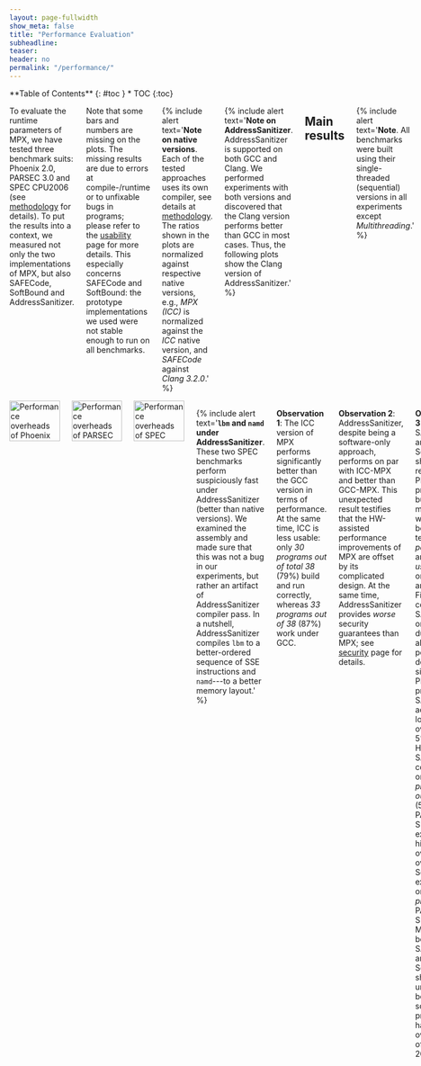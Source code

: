 ```yaml
---
layout: page-fullwidth
show_meta: false
title: "Performance Evaluation"
subheadline:
teaser:
header: no
permalink: "/performance/"
---
```


<div class="row">
<div class="medium-4 medium-push-8 columns" markdown="1">
<div class="panel radius" markdown="1">
**Table of Contents**
{: #toc }
*  TOC
{:toc}
</div>
</div><!-- /.medium-4.columns -->

<div class="medium-8 medium-pull-4 columns" markdown="1">

To evaluate the runtime parameters of MPX, we have tested three benchmark suits: Phoenix 2.0, PARSEC 3.0 and SPEC CPU2006 (see [methodology](/methodology#benchmarks) for details).
To put the results into a context, we measured not only the two implementations of MPX, but also SAFECode, SoftBound and AddressSanitizer.

Note that some bars and numbers are missing on the plots.
The missing results are due to errors at compile-/runtime or to unfixable bugs in programs; please refer to the [usability](/usability#usabilitytable) page for more details.
This especially concerns SAFECode and SoftBound: the prototype implementations we used were not stable enough to run on all benchmarks.

{% include alert text='**Note on native versions**. Each of the tested approaches uses its own compiler, see details at [methodology](/methodology#compilers). The ratios shown in the plots are normalized against respective native versions, e.g., *MPX (ICC)* is normalized against the *ICC* native version, and *SAFECode* against *Clang 3.2.0*.' %}

{% include alert text='**Note on AddressSanitizer**. AddressSanitizer is supported on both GCC and Clang. We performed experiments with both versions and discovered that the Clang version performs better than GCC in most cases. Thus, the following plots show the Clang version of AddressSanitizer.' %}

## Main results

{% include alert text='**Note**. All benchmarks were built using their single-threaded (sequential) versions in all experiments except *Multithreading*.' %}

### Performance

We start with the single most important parameter: runtime overhead of each approach.

</div><!-- /.medium-8.columns -->
<div class="medium-12 medium-pull-12 columns" markdown="1">

<img class="t20" width="100%" src="{{ site.urlimg }}phoenix_perf.jpg" alt="Performance overheads of Phoenix">
<img class="t20" width="100%" src="{{ site.urlimg }}parsec_perf.jpg" alt="Performance overheads of PARSEC">
<img class="t20" width="100%" src="{{ site.urlimg }}spec_perf.jpg" alt="Performance overheads of SPEC">

{% include alert text='**`lbm` and `namd` under AddressSanitizer**. These two SPEC benchmarks perform suspiciously fast under AddressSanitizer (better than native versions). We examined the assembly and made sure that this was not a bug in our experiments, but rather an artifact of AddressSanitizer compiler pass. In a nutshell, AddressSanitizer compiles `lbm` to a better-ordered sequence of SSE instructions and `namd`---to a better memory layout.' %}

**Observation 1**: The ICC version of MPX performs significantly better than the GCC version in terms of performance.
At the same time, ICC is less usable: only *30 programs out of total 38* (79%) build and run correctly, whereas *33 programs out of 38* (87%) work under GCC.

**Observation 2**: AddressSanitizer, despite being a software-only approach, performs on par with ICC-MPX and better than GCC-MPX.
This unexpected result testifies that the HW-assisted performance improvements of MPX are offset by its complicated design.
At the same time, AddressSanitizer provides *worse* security guarantees than MPX; see [security](/security) page for details.

**Observation 3**: SAFECode and SoftBound show good results on Phoenix programs, but perform much worse---both in terms of *performance* and *usability*---on PARSEC and SPEC.
First, consider SAFECode on Phoenix: due to the almost-pointerless design and simplicity of Phoenix programs, SAFECode achieves a low overhead of 5%.
However, SAFECode could run only *18 programs out of 31* (58%) on PARSEC and SPEC and exhibited the highest overall overheads.
SoftBound executed only *7 programs* on PARSEC and SPEC (23%).
Moreover, both SAFECode and SoftBound showed unstable behavior: some programs had overheads of more than 20X.

### Instruction overhead

In most cases, performance overheads are dominated by a single factor: **the increase in number of instructions** executed in a protected application.
It can be seen if we compare the performance overheads in the previous figure and the instruction overheads below; there is a strong correlation between the figures.

<img class="t20" width="100%" src="{{ site.urlimg }}phoenix_instr.jpg" alt="Instruction overheads of Phoenix">
<img class="t20" width="100%" src="{{ site.urlimg }}parsec_instr.jpg" alt="Instruction overheads of PARSEC">
<img class="t20" width="100%" src="{{ site.urlimg }}spec_instr.jpg" alt="Instruction overheads of SPEC">

**Observation 1**: Instruction overhead does not directly correspond to the performance overhead.
This is especially obvious on the example of AddressSanitizer: in some cases, the 2-3X increase in instructions leads to only 10-20% performance drop (consider `pca`, `word_count`, `streamcluster`, `lbm`, `namd`).
Other factors that contribute to the performance overhead are IPC and cache behavior which we discuss next.

**Observation 2**: As expected, the optimized MPX (i.e., ICC version) has low instruction overhead due to its HW assistance (~70% lower than AddressSanitizer).
Thus, one could expect sufficiently low performance overheads of MPX once the throughput and latencies of MPX instructions improve.

### IPC

Many programs do not utilize the CPU execution-unit resources fully.
For example, the theoretical IPC (instructions/cycle) of our machine is ~5, but many programs achieve only 1-2 IPC in native executions.
Thus, memory-safety techniques benefit from underutilized CPU and partially mask their performance overhead.

<img class="t20" width="100%" src="{{ site.urlimg }}phoenix_ipc.jpg" alt="IPC of Phoenix">
<img class="t20" width="100%" src="{{ site.urlimg }}parsec_ipc.jpg" alt="IPC of PARSEC">
<img class="t20" width="100%" src="{{ site.urlimg }}spec_ipc.jpg" alt="IPC of SPEC">

**Observation 1**: MPX does not increase IPC.
[Our microbenchmarks](/microbenchmarks/#mpxchecks) indicate that this is caused by contention of MPX bounds-checking instructions on one execution port (P1).
If this functionality would be available on more ports, MPX would be able to use instruction parallelism to a higher extent and the overheads would be lower.

**Observation 2**: Software-only approaches---especially AddressSanitizer and SoftBound---significantly increase IPC, partially hiding performance overheads.

**Observation 3**: Some programs have very low IPC (e.g, `word_count`, `canneal`, `mcf`, and `omnet`). This indicates that these programs are not compute-intensive but rather memory-intensive. The next figure proves it.

### Cache utilization

Some programs are memory-intensive and stress the CPU cache system.
If a native program has many L1 or LLC (last-level-cache) cache misses, then the memory subsystem becomes the bottleneck.
In these cases, memory-safety techniques can partially hide their performance overhead.

{% include alert text='**Note**. The sum of bars (the complete stack) for each program and each version represents the total number of memory accesses performed by the program. For example, native GCC execution of `histogram` performs 80% accesses in total, and its AddressSanitizer version---35% (normalized to the total number of executed instructions).' %}

<img class="t20" width="100%" src="{{ site.urlimg }}phoenix_cache.jpg" alt="Cache behavior of Phoenix">
<img class="t20" width="100%" src="{{ site.urlimg }}parsec_cache.jpg" alt="Cache behavior of PARSEC">
<img class="t20" width="100%" src="{{ site.urlimg }}spec_cache.jpg" alt="Cache behavior of SPEC">

**Observation 1**: Most programs have good cache locality such that most memory accesses ended up in the L1 cache.
Notable exceptions are `word_count`, `canneal`, and `mcf` which have many cache misses.
Not surprisingly, these are the programs that also have very low IPC numbers.

**Observation 2**: The case of `word_count` under ICC-MPX is special.
It has a huge instruction overhead of 4X, IPC close to native, and (as we will see next) many expensive `bndldx` and `bndstx` operations.
And still its performance overhead is only 3X.
Why?
It appears the native version of `word_count` has a significant number of cache misses.
They have high performance cost and therefore can partially mask the overhead of ICC-MPX.

### MPX instructions

Instruction overhead is not the sole parameter that influences performance.
In the case of MPX, the second most important factor is the type of instructions that are used in instrumentation.
In particular, storing (`bndstx`) and loading (`bndldx`) bounds require two-level address translation---a very expensive operation that can break cache locality.
To prove it, we measured the shares of MPX instructions in the total number of instructions of each program.

{% include alert text='**Note**. Instruction overhead may also come from the management of Bounds Tables. Our [microbenchmarks](/microbenchmarks#os) show that it can cause a slowdown of more than 100% in the worst case. However, this factor does not seem to have a noticeable impact in real-world applications. Even those applications that create hundreds of BTs (`fluidanimate`, `canneal`, `dedup`) exhibit a minor slowdown in comparison to other factors.' %}

{% include alert text='**Note on methodology**. An observant reader may notice that the plots contain numbers even for those programs marked as broken in other figures. This is because we disabled MPX error handling while gathering these statistics. The only exceptions are `vips` and `x264` under ICC: our Intel Pin tool experienced an internal error on these programs.' %}

<img class="t20" width="100%" src="{{ site.urlimg }}phoenix_mpxcount.jpg" alt="MPX instructions of Phoenix">
<img class="t20" width="100%" src="{{ site.urlimg }}parsec_mpxcount.jpg" alt="MPX instructions of PARSEC">
<img class="t20" width="100%" src="{{ site.urlimg }}spec_mpxcount.jpg" alt="MPX instructions of SPEC">

**Observation 1**: As expected, a lion share of all MPX instructions are bounds-checking `bndcl` and `bndcu`.
Additionally, many programs need `bndmov` to move bounds from one register to another (`bndmovreg`) or spill bounds on stack (`bndmovmem`).
Finally, pointer-intensive programs require the use of expensive `bndstx` and `bndldx` to store/load bounds in Bounds Tables.

**Observation 2**: The only-writes protection significantly reduces the number of inserted MPX instructions.
In some cases, this number is almost-zero: `linear_regression`, `swaptions`, and `sphinx3` are three examples.
For these programs, only-writes protection results in almost-zero performance drop.

**Observation 3**: There is a strong correlation between the share of `bndstx` and `bndldx` instructions and performance overheads.
For example, `matrix_multiply` under ICC-MPX almost exclusively contains bounds checks: accordingly, there is a direct mapping between instruction and performance overheads.
However, the GCC-MPX version is less optimized and inserts many `bndldx`s, which leads to a significantly higher performance overhead.
A similar explanation holds for `streamcluster` and `xalanc`.

**Observation 4**: The ICC-MPX version of `word_count` has a ridiculous share of `bndldx`/`bndstx` instructions.
This is due to a performance bug in *libchkp* library of ICC that uses a naive algorithm for the `memcpy` wrapper.
(More details can be found in our paper.)

### Memory consumption

In some scenarios, memory overheads (more specifically, resident set size overheads) can be a limiting factor, e.g., for servers in data centers which co-locate programs and perform frequent migrations.
Thus, memory overhead measurements are presented next.

<img class="t20" width="100%" src="{{ site.urlimg }}phoenix_mem.jpg" alt="Memory consumption overheads of Phoenix">
<img class="t20" width="100%" src="{{ site.urlimg }}parsec_mem.jpg"  alt="Memory consumption overheads of PARSEC">
<img class="t20" width="100%" src="{{ site.urlimg }}spec_mem.jpg"    alt="Memory consumption overheads of SPEC">

**Observation 1**: On average, MPX has a 2.1X memory overhead under ICC version and 1.9X under GCC.
It is a significant improvement over AddressSanitizer (2.8X).
There are three main reasons for that.
First, AddressSanitizer changes memory layout of allocated objects by adding "redzones" around each object.
Second, it maintains a "shadow zone" that is directly mapped to main memory and grows linearly with the program's working set size.
Third, AddressSanitizer has a "quarantine" feature that restricts the reuse of freed memory.
On the contrary, MPX allocates space only for pointer-bounds metadata and has an intermediary Bounds Directory that trades lower memory consumption for longer assess time.

**Observation 2**: SAFECode benefits from its pool-allocation technique.
It exhibits very low memory overheads.
Unfortunately, low memory consumption does not imply good performance.

## MPX features

MPX has two main features that influence both performance and [security](/security) guaranties: bounds narrowing and only-write protection.

When *bounds narrowing* is applied, each field of an object has its own bounds.
It allows to detect overflows not only between objects, but also between fields inside a single object.
This feature increases security level but may harm performance.

*Only write protection*, on the other side, improves performance by disabling checks on memory reads.
Thus, it trades security guarantees for better performance.

### Performance

<img class="t20" width="100%" src="{{ site.urlimg }}phoenix_mpx_feature_perf.jpg" alt="Performance overheads of Phoenix">
<img class="t20" width="100%" src="{{ site.urlimg }}parsec_mpx_feature_perf.jpg" alt="Performance overheads of PARSEC">
<img class="t20" width="100%" src="{{ site.urlimg }}spec_mpx_feature_perf.jpg" alt="Performance overheads of SPEC">

**Observation 1**: Bounds narrowing has a negligible impact on performance because it does not change the number of checks.
On the contrary, only-writes protection instruments less code and leads to lower slowdowns.

### Memory consumption

<img class="t20" width="100%" src="{{ site.urlimg }}phoenix_mpx_feature_mem.jpg" alt="Memory consumption overheads of Phoenix">
<img class="t20" width="100%" src="{{ site.urlimg }}parsec_mpx_feature_mem.jpg"  alt="Memory consumption overheads of PARSEC">
<img class="t20" width="100%" src="{{ site.urlimg }}spec_mpx_feature_mem.jpg"    alt="Memory consumption overheads of SPEC">

**Observation 1**: Both bounds narrowing and only-writes protection seem to have no effect on memory consumption.

## Multithreading

To evaluate the influence of multithreading, we measured and compared execution times of all benchmarks on 2 and 8 threads.
The approach for enabling multithreading was different for different benchmark suites: for Phoenix it was enough to set a corresponding compilation flag; PARSEC required an alternative version of the source code (supplied with the suite).
SPEC does not have a multithreaded version at all.
Moreover, both SoftBound and SAFECode are not stable in multithreaded environments and therefore were excluded from measurements.

{% include alert text='**MPX and multithreading**. MPX does not have any multithreading support. Though we experienced no multithreading issues in our benchmarks, we show how MPX can break in [multithreaded environments](/microbenchmarks#multithreading).' %}


<img class="t20" width="100%" src="{{ site.urlimg }}phoenix_multi.jpg" alt="Multithreading (Phoenix)">
<img class="t20" width="100%" src="{{ site.urlimg }}parsec_multi.jpg"  alt="Multithreading (PARSEC)">

**Observation 1**: As expected, the difference between native executions and our techniques is minimal.
For MPX, it is caused by the absence of multithreading support, i.e., no additional code is executed in multithreaded versions.
For AddressSanitizer, there is no need for explicit synchronization---the approach is thread-safe by design.

**Observation 2**: MPX experiences *slowdowns* on `linear_regression` (only GCC version) and `word_count`.
Upon examining these cases, we found out that this anomaly is due to detrimental cache line sharing of BT entries.

**Observation 3**: `matrix_multiply` does not have a speedup in its native version.
In a nutshell, there are 3.5X more LLC-loads on 8 threads than on 2.
This happens due to hyperthreading---our machine has 4 physical cores with L1 and L2 caches shared among each two threads.

**Observation 4**: For `raytrace`, AddressSanitizer seems to exhibit only small speedup when going from 2 threads to 8.
In reality, this is not a problem of AddressSanitizer but of the Clang compiler itself.
The plot shows the native GCC version which---a rare corner case---scales much better than the native Clang version (2X speedup in comparison to 1.1X).

**Observation 5**: For `swaptions`, AddressSanitizer and MPXs scale significantly worse than native.
It turns out that these techniques do not have enough spare IPC resources to fully utilize 8 threads in comparison to the native version (again, the problem of hyperthreading).

**Observation 6**: For `streamcluster`, MPX performs worse than AddressSanitizer and native versions.
Similar to the previous observation, this is an issue with hyperthreading: MPX instructions saturate IPC resources on 8 threads and thus cannot scale as good as native.

## Varying input sizes

In all previous experiments we used constant (reference) input sizes.
However, different input sizes (working sets) may cause different cache behaviors, which in tern causes changes in overheads.
To investigate the extent of such effects, we conducted a set of experiments with varying inputs.
We picked four benchmarks from each suite and ran them with three inputs---small, medium, and large---each next one twice bigger than the previous.
The results are presented in the next two sections.

### Performance

<img class="t20" width="100%" src="{{ site.urlimg }}phoenix_var_input_perf.jpg" alt="Varying inputs - performance (Phoenix)">
<img class="t20" width="100%" src="{{ site.urlimg }}parsec_var_input_perf.jpg"  alt="Varying inputs - performance (PARSEC)">
<img class="t20" width="100%" src="{{ site.urlimg }}spec_var_input_perf.jpg"    alt="Varying inputs - performance (SPEC)">

Generally, the input size has very little impact on performance overhead of any of the considered approaches, although there are some peculiar cases.

**Observation 1**: As mentioned in [Cache utilization](/performance/#cache-utilization), the overhead in `word_count` is partially masked by the high number of cache misses.
Since "small" input causes less cache misses, the masking effect is smaller and the overall overhead gets higher.
The same goes for `libquantum`.

**Observation 2**: In the native version of `matrix_multiply`, IPC gets higher with the input growth, but in the GCC-MPX version it stays roughly the same. It means that GCC-MPX creates additional data dependencies that are partially blocking instruction-level parallelism (ILP). Correspondingly, the overhead grows.

**Observation 3**: The MPX-ICC version of `canneal` has higher overhead with medium input than with the two others, which is explained by cache locality. In the native version both small and medium inputs have very small percentage of LLC misses (0.08% and 3.67% correspondingly) and only the large input starts overflowing the cache (41.3% misses). The MPX-ICC version, on the contrary, has higher difference between small and medium inputs (39% and 68% LLC misses) than between medium and large (68% and 75%). Therefore, the performance overhead line has a bump on the medium input.


### Memory consumption

<img class="t20" width="100%" src="{{ site.urlimg }}phoenix_var_input_mem.jpg" alt="Varying inputs - memory (Phoenix)">
<img class="t20" width="100%" src="{{ site.urlimg }}parsec_var_input_mem.jpg"  alt="Varying inputs - memory (PARSEC)">
<img class="t20" width="100%" src="{{ site.urlimg }}spec_var_input_mem.jpg"    alt="Varying inputs - memory (SPEC)">

In contrast to performance which stays roughly the same with bigger inputs, the memory overheads tend to reduce when input size increases.
It is caused by the fact that all protection approaches have a significant part of memory overhead which is *constant* (e.g., Shadow Memory in Address Sanitizer or Bounds Directory in MPX).
Accordingly, when the memory consumption increases, the share of this constant overhead becomes smaller and the overall memory overhead decreases.

**Observation 1**: Some benchmarks have a reversed tendency in MPX versions---for both `streamcluster` and `canneal` the overhead increases with bigger inputs.
It means that most of it comes from the dynamic part---Bounds Tables.
Indeed, if we compare ICC and GCC versions of `streamcluster`, we see that ICC has a stable number of BTs (6 for all inputs) whereas in GCC the amount of BTs grows with bigger inputs (8, 11, and 16 BTs).
Consequently, these two versions have opposite dynamics.

**Observation 2**: `libquantum` and `dealII` have a bump in AddressSanitizer versions.
It is caused by the *quarantine zone* which may take a lot of space when memory regions are constantly allocated and freed.
To prove it, we repeated the experiment with a quarantine zone of a small size (1MB): the dynamics became similar to other benchmarks, i.e., the overhead was steadily decreasing.

## Other statistics

This data was removed from the main paper since it does not add more information to the existing discussion.
Nevertheless, we leave it here for the sake of completeness.

### Memory accesses in native executions

The overhead of memory-safety approaches usually comes from instrumentation of memory accesses and from wrappers on memory management functions: a bounds-check must be inserted before each indirect memory access.
The below figure shows the percentage of memory accesses in native executions of programs under different compilers.
The numbers prove: the higher the portion of memory accesses in the native version, the more checks are inserted and the higher the overall overhead becomes.

E.g., the correlation between the percentage of memory accesses, the number of instructions, and the runtime overhead is clearly seen for *histogram* and *string_match on ICC*.

<img class="t20" width="100%" src="{{ site.urlimg }}phoenix_native_mem_access.jpg" alt="Native memory accesses of Phoenix">
<img class="t20" width="100%" src="{{ site.urlimg }}parsec_native_mem_access.jpg" alt="Native memory accesses of PARSEC">
<img class="t20" width="100%" src="{{ site.urlimg }}spec_native_mem_access.jpg" alt="Native memory accesses of SPEC">

{% include alert text='**Note on string_match**. The 40%-memory-accesses spike on ICC---in comparison to 10% on GCC and Clang---accentuates the sometimes dramatic differences in compilers. Upon examining the assembly, we verified that this spike comes from the SSE2-heavy code; such code was generated only by ICC. (The 40% number is constituted mostly by the SSE2-stores to the `bzero`ed space.) This autovectorization optimization, despite increasing the number of memory accesses, provided a 30% better execution time than GCC.' %}


### Branches and TLB

We found these results uninteresting but report them here for completeness.

<img class="t20" width="100%" src="{{ site.urlimg }}phoenix_misc_stat.jpg" alt="Branches and TLB (Phoenix)">
<img class="t20" width="100%" src="{{ site.urlimg }}parsec_misc_stat.jpg"  alt="Branches and TLB (PARSEC)">
<img class="t20" width="100%" src="{{ site.urlimg }}spec_misc_stat.jpg"    alt="Branches and TLB (SPEC)">